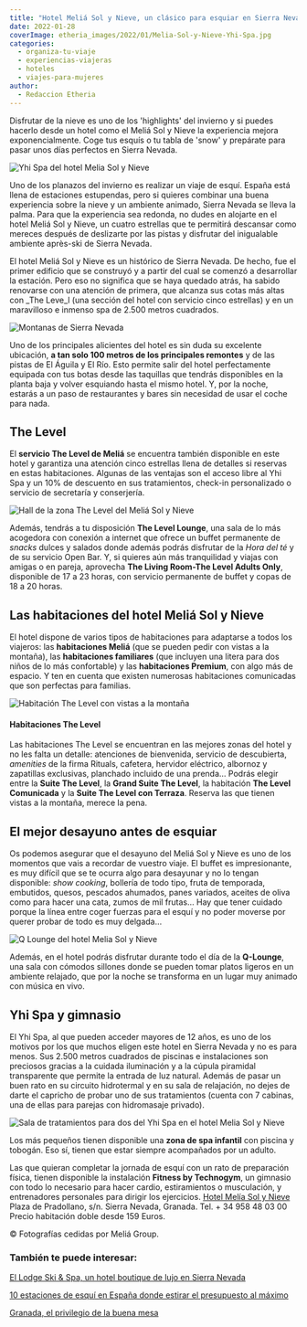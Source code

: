 ```yaml
---
title: "Hotel Meliá Sol y Nieve, un clásico para esquiar en Sierra Nevada"
date: 2022-01-28
coverImage: etheria_images/2022/01/Melia-Sol-y-Nieve-Yhi-Spa.jpg
categories: 
  - organiza-tu-viaje
  - experiencias-viajeras
  - hoteles
  - viajes-para-mujeres
author: 
  - Redaccion Etheria
---
```


Disfrutar de la nieve es uno de los 'highlights' del invierno y si puedes hacerlo desde un hotel como el Meliá Sol y Nieve la experiencia mejora exponencialmente. Coge tus esquís o tu tabla de 'snow' y prepárate para pasar unos días perfectos en Sierra Nevada.

![Yhi Spa del hotel Melia Sol y Nieve](etheria_images/2022/01/Melia-Sol-y-Nieve-Yhi-Spa.jpg "Yhi Spa del hotel Meliá Sol y Nieve.")

Uno de los planazos del invierno es realizar un viaje de esquí. España está llena de 
estaciones estupendas, pero si quieres combinar una buena experiencia sobre la nieve y 
un ambiente animado, Sierra Nevada se lleva la palma. Para que la experiencia sea 
redonda, no dudes en alojarte en el hotel Meliá Sol y Nieve, un cuatro estrellas que te 
permitirá descansar como mereces después de deslizarte por las pistas y disfrutar del 
inigualable ambiente après-ski de Sierra Nevada. 

El hotel Meliá Sol y Nieve es un histórico de Sierra Nevada. De hecho, fue el primer 
edificio que se construyó y a partir del cual se comenzó a desarrollar la estación. Pero 
eso no significa que se haya quedado atrás, ha sabido renovarse con una atención de 
primera, que alcanza sus cotas más altas con _The Leve_l (una sección del hotel con 
servicio cinco estrellas) y en un maravilloso e inmenso spa de 2.500 metros cuadrados. 

![Montanas de Sierra Nevada](etheria_images/2022/01/Melia-sol-y-nieve-sierra-nevada.jpg "Sierra Nevada.")

Uno de los principales alicientes del hotel es sin duda su excelente ubicación, **a tan 
solo 100 metros de los principales remontes** y de las pistas de El Águila y El Río. 
Esto permite salir del hotel perfectamente equipada con tus botas desde las taquillas 
que tendrás disponibles en la planta baja y volver esquiando hasta el mismo hotel. Y, 
por la noche, estarás a un paso de restaurantes y bares sin necesidad de usar el coche 
para nada. 

## The Level

El **servicio The Level de Meliá** se encuentra también disponible en este hotel y 
garantiza una atención cinco estrellas llena de detalles si reservas en estas 
habitaciones. Algunas de las ventajas son el acceso libre al Yhi Spa y un 10% de 
descuento en sus tratamientos, check-in personalizado o servicio de secretaría y 
conserjería. 

![Hall de la zona The Level del Meliá Sol y Nieve](etheria_images/2022/01/Melia-Sol-y-Nieve-The-Leve-Hall-691x1024.jpg "Hall de la zona The Level del Meliá Sol y Nieve.")

Además, tendrás a tu disposición **The Level Lounge**, una sala de lo más acogedora con 
conexión a internet que ofrece un buffet permanente de _snacks_ dulces y salados donde 
además podrás disfrutar de la _Hora del té_ y de su servicio Open Bar. Y, si quieres aún 
más tranquilidad y viajas con amigas o en pareja, aprovecha **The Living Room-The Level 
Adults Only**, disponible de 17 a 23 horas, con servicio permanente de buffet y copas de 
18 a 20 horas. 

## Las habitaciones del hotel Meliá Sol y Nieve

El hotel dispone de varios tipos de habitaciones para adaptarse a todos los viajeros: 
las **habitaciones Meliá** (que se pueden pedir con vistas a la montaña), las 
**habitaciones familiares** (que incluyen una litera para dos niños de lo más 
confortable) y las **habitaciones Premium**, con algo más de espacio. Y ten en cuenta 
que existen numerosas habitaciones comunicadas que son perfectas para familias. 

![Habitación The Level con vistas a la montaña](etheria_images/2022/01/Melia-Sol-Y-Nieve-The-Level-Deluxe-vista-montana.jpg "Habitación The Level con vistas a la montaña.")

#### Habitaciones The Level

Las habitaciones The Level se encuentran en las mejores zonas del hotel y no les falta 
un detalle: atenciones de bienvenida, servicio de descubierta, _amenities_ de la firma 
Rituals, cafetera, hervidor eléctrico, albornoz y zapatillas exclusivas, planchado 
incluido de una prenda… Podrás elegir entre la **Suite The Level**, la **Grand Suite The 
Level**, la habitación **The Level Comunicada** y la **Suite The Level con Terraza**. 
Reserva las que tienen vistas a la montaña, merece la pena. 

## El mejor desayuno antes de esquiar

Os podemos asegurar que el desayuno del Meliá Sol y Nieve es uno de los momentos que 
vais a recordar de vuestro viaje. El buffet es impresionante, es muy difícil que se te 
ocurra algo para desayunar y no lo tengan disponible: _show cooking_, bollería de todo 
tipo, fruta de temporada, embutidos, quesos, pescados ahumados, panes variados, aceites 
de oliva como para hacer una cata, zumos de mil frutas… Hay que tener cuidado porque la 
línea entre coger fuerzas para el esquí y no poder moverse por querer probar de todo es 
muy delgada… 

![Q Lounge del hotel Melia Sol y Nieve](etheria_images/2022/01/Melia-Sol-y-Nieve-Q-Lounge.jpg "Q Lounge.")

Además, en el hotel podrás disfrutar durante todo el día de la **Q-Lounge**, una sala 
con cómodos sillones donde se pueden tomar platos ligeros en un ambiente relajado, que 
por la noche se transforma en un lugar muy animado con música en vivo. 

## Yhi Spa y gimnasio

El Yhi Spa, al que pueden acceder mayores de 12 años, es uno de los motivos por los que 
muchos eligen este hotel en Sierra Nevada y no es para menos. Sus 2.500 metros cuadrados 
de piscinas e instalaciones son preciosos gracias a la cuidada iluminación y a la cúpula 
piramidal transparente que permite la entrada de luz natural. Además de pasar un buen 
rato en su circuito hidrotermal y en su sala de relajación, no dejes de darte el 
capricho de probar uno de sus tratamientos (cuenta con 7 cabinas, una de ellas para 
parejas con hidromasaje privado). 

![Sala de tratamientos para dos del Yhi Spa en el hotel Melia Sol y Nieve](etheria_images/2022/01/Melia-Sol-Y-Nieve-Yhi-sala.jpg "Sala de tratamientos para dos del Yhi Spa.")

Los más pequeños tienen disponible una **zona de spa infantil** con piscina y tobogán. 
Eso sí, tienen que estar siempre acompañados por un adulto. 

Las que quieran completar la jornada de esquí con un rato de preparación física, tienen 
disponible la instalación **Fitness by Technogym**, un gimnasio con todo lo necesario 
para hacer cardio, estiramientos o musculación, y entrenadores personales para dirigir 
los ejercicios. [Hotel Melía Sol y 
Nieve](https://www.melia.com/es/hoteles/espana/sierra-nevada/melia-sol-y-nieve/index.htm) 
Plaza de Pradollano, s/n. Sierra Nevada, Granada. Tel. + 34 958 48 03 00 Precio 
habitación doble desde 159 Euros. 

© Fotografías cedidas por Meliá Group. 

### También te puede interesar:

[El Lodge Ski & Spa, un hotel boutique de lujo en Sierra 
Nevada](https://etheriamagazine.com/2020/11/12/hotel-de-lujo-sierra-nevada-el-lodge-ski-spa/) 

[10 estaciones de esquí en España donde estirar el presupuesto al 
máximo](https://etheriamagazine.com/2021/11/25/10-estaciones-de-esqui-mas-baratas-de-espana-2021-2022/) 

[Granada, el privilegio de la buena 
mesa](https://etheriamagazine.com/2020/10/30/restaurantes-bares-de-granada-y-visitas-para-mujeres/)
